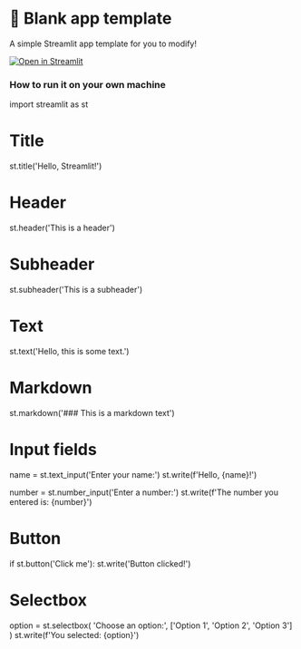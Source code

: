 # 🎈 Blank app template

A simple Streamlit app template for you to modify!

[![Open in Streamlit](https://static.streamlit.io/badges/streamlit_badge_black_white.svg)](https://blank-app-template.streamlit.app/)

### How to run it on your own machine

import streamlit as st

# Title
st.title('Hello, Streamlit!')

# Header
st.header('This is a header')

# Subheader
st.subheader('This is a subheader')

# Text
st.text('Hello, this is some text.')

# Markdown
st.markdown('### This is a markdown text')

# Input fields
name = st.text_input('Enter your name:')
st.write(f'Hello, {name}!')

number = st.number_input('Enter a number:')
st.write(f'The number you entered is: {number}')

# Button
if st.button('Click me'):
    st.write('Button clicked!')

# Selectbox
option = st.selectbox(
    'Choose an option:',
    ['Option 1', 'Option 2', 'Option 3']
)
st.write(f'You selected: {option}')

